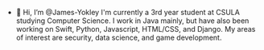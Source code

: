 - 👋 Hi, I’m @James-Yokley
I'm currently a 3rd year student at CSULA studying Computer Science. 
I work in Java mainly, but have also been working on Swift, Python, Javascript, HTML/CSS, and Django.
My areas of interest are security, data science, and game development. 

<!---
James-Yokley/James-Yokley is a ✨ special ✨ repository because its `README.md` (this file) appears on your GitHub profile.
You can click the Preview link to take a look at your changes.
--->
